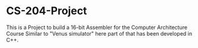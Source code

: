 # CS-204-Project
This is a Project to build a 16-bit Assembler for the Computer Architecture Course 
Similar to "Venus simulator" here part of that has been developed in C++.